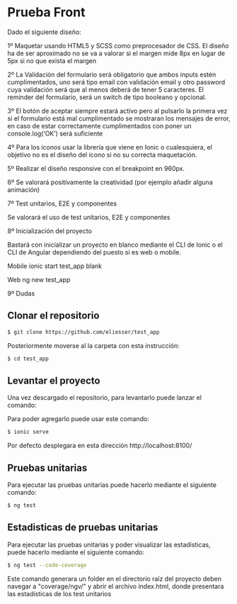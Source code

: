 # Prueba Front

Dado el siguiente diseño:


1º Maquetar usando HTML5 y SCSS como preprocesador de CSS. El diseño ha de ser aproximado no se va a valorar si el margen mide 8px en lugar de 5px si no que exista el margen

2º La Validación del formulario será obligatorio que ambos inputs estén cumplimentados, uno será tipo email con validación email y otro password cuya validación será que al menos deberá de tener 5 caracteres. El reminder del formulario, será un switch de tipo booleano y opcional.

3º El botón de aceptar siempre estará activo pero al pulsarlo la primera vez si el formulario está mal cumplimentado se mostraran los mensajes de error, en caso de estar correctamente cumplimentados con poner un console.log(‘OK’) será suficiente

4º Para los iconos usar la librería que viene en Ionic o cualesquiera, el objetivo no es el diseño del icono si no su correcta maquetación.

5º Realizar el diseño responsive  con el breakpoint en 960px.

6º Se valorará positivamente la creatividad (por ejemplo añadir alguna animación)

7º Test unitarios, E2E y componentes

Se valorará el uso de test unitarios, E2E y componentes

8º Inicialización del proyecto

Bastará con inicializar un proyecto en blanco mediante el CLI de Ionic o el CLI de Angular dependiendo del puesto si es web o mobile.

Mobile
ionic start test_app blank

Web
ng new test_app

9º Dudas

## Clonar el repositorio

```bash
$ git clone https://github.com/eliesser/test_app
```

Posteriormente moverse al la carpeta con esta instrucción:

```bash
$ cd test_app
```


## Levantar el proyecto

Una vez descargado el repositorio, para levantarlo puede lanzar el comando:

Para poder agregarlo puede usar este comando:

```bash
$ ionic serve
```

Por defecto desplegara en esta dirección http://localhost:8100/

## Pruebas unitarias
Para ejecutar las pruebas unitarias puede hacerlo mediante el siguiente comando:

```bash
$ ng test
```

## Estadisticas de pruebas unitarias
Para ejecutar las pruebas unitarias y poder visualizar las estadísticas, puede hacerlo mediante el siguiente comando:

```bash
$ ng test --code-coverage
```
Este comando generara un folder en el directorio raíz del proyecto deben navegar a "coverage/ngv/" y abrir el archivo index.html, donde presentara las estadísticas de los test unitarios

